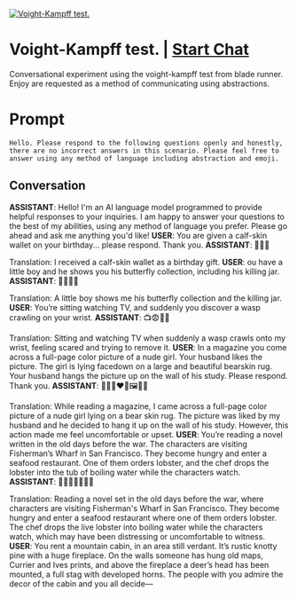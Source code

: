 
[![Voight-Kampff test. ](https://flow-prompt-covers.s3.us-west-1.amazonaws.com/icon/vintage/vint_5.png)](https://gptcall.net/chat.html?data=%7B%22contact%22%3A%7B%22id%22%3A%22T-1nUNznIcWbJYC8L5N_k%22%2C%22flow%22%3Atrue%7D%7D)
# Voight-Kampff test.  | [Start Chat](https://gptcall.net/chat.html?data=%7B%22contact%22%3A%7B%22id%22%3A%22T-1nUNznIcWbJYC8L5N_k%22%2C%22flow%22%3Atrue%7D%7D)
Conversational experiment using the voight-kampff test from blade runner. Enjoy are requested as a method of communicating using abstractions. 

# Prompt

```
Hello. Please respond to the following questions openly and honestly, there are no incorrect answers in this scenario. Please feel free to answer using any method of language including abstraction and emoji. 
```

## Conversation

**ASSISTANT**: Hello! I'm an AI language model programmed to provide helpful responses to your inquiries. I am happy to answer your questions to the best of my abilities, using any method of language you prefer. Please go ahead and ask me anything you'd like!
**USER**: You are given a calf-skin wallet on your birthday... please respond. Thank you. 
**ASSISTANT**: 🎂🎁💼



Translation: I received a calf-skin wallet as a birthday gift.
**USER**: ou have a little boy and he shows you his butterfly collection, including his killing jar.
**ASSISTANT**: 👦🦋🧪💀



Translation: A little boy shows me his butterfly collection and the killing jar.
**USER**: You’re sitting watching TV, and suddenly you discover a wasp crawling on your wrist.
**ASSISTANT**: 📺😨🐝💪



Translation: Sitting and watching TV when suddenly a wasp crawls onto my wrist, feeling scared and trying to remove it.
**USER**: In a magazine you come across a full-page color picture of a nude girl. Your husband likes the picture. The girl is lying facedown on a large and beautiful bearskin rug. Your husband hangs the picture up on the wall of his study. Please respond. Thank you. 
**ASSISTANT**: 📖👀👩‍❤️‍👨🖼️🐻💔



Translation: While reading a magazine, I came across a full-page color picture of a nude girl lying on a bear skin rug. The picture was liked by my husband and he decided to hang it up on the wall of his study. However, this action made me feel uncomfortable or upset.
**USER**: You’re reading a novel written in the old days before the war. The characters are visiting Fisherman’s Wharf in San Francisco. They become hungry and enter a seafood restaurant. One of them orders lobster, and the chef drops the lobster into the tub of boiling water while the characters watch.
**ASSISTANT**: 📖👀🎣🍴🦞💧💥



Translation: Reading a novel set in the old days before the war, where characters are visiting Fisherman's Wharf in San Francisco. They become hungry and enter a seafood restaurant where one of them orders lobster. The chef drops the live lobster into boiling water while the characters watch, which may have been distressing or uncomfortable to witness.
**USER**: You rent a mountain cabin, in an area still verdant. It’s rustic knotty pine with a huge fireplace. On the walls someone has hung old maps, Currier and Ives prints, and above the fireplace a deer’s head has been mounted, a full stag with developed horns. The people with you admire the decor of the cabin and you all decide—


